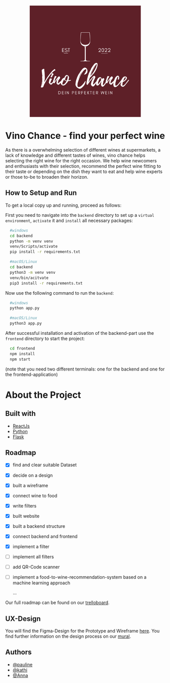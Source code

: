 <p align="center">
  <img src="https://github.com/TechLabs-Dortmund/wine-quality-prediction/blob/ux-design/design/Wine.png?raw=true" width="350" title="hover text">
</p>

# Vino Chance - find your perfect wine
As there is a overwhelming selection of different wines at supermarkets, a lack of knowledge and different tastes of wines, vino chance helps selecting the right wine for the right occasion. 
We help wine newcomers and enthusiasts with their selection, recommend the perfect wine fitting to their taste or depending on the dish they want to eat and help wine experts or those to-be to broaden their horizon. 


## How to Setup and Run

To get a local copy up and running, proceed as follows:

First you need to navigate into the ```backend``` directory to set up a ```virtual environment```, ```activate``` it and ```install``` all necessary packages: 

```bash
  #windows
  cd backend
  python -m venv venv
  venv/Scripts/activate
  pip install -r requirements.txt
```
```bash
  #macOS/Linux
  cd backend
  python3 -m venv venv
  venv/bin/acitvate
  pip3 install -r requirements.txt
```

Now use the following command to run the ```backend```:

```bash
  #windows
  python app.py
```
```bash
  #macOS/Linux
  python3 app.py
```
After successful installation and activation of the backend-part use the ```frontend``` directory to start the project:

```bash
  cd frontend
  npm install
  npm start
```
(note that you need two different terminals: one for the backend and one for the frontend-application)

# About the Project 

## Built with

- [ReactJs](https://reactjs.org/)
- [Python](https://www.python.org/)
- [Flask](https://flask.palletsprojects.com/en/2.1.x/)


## Roadmap

- [x] find and clear suitable Dataset 
- [x] decide on a design 
- [x] built a wireframe
- [x] connect wine to food
- [x] write filters
- [x] built website 
- [x] built a backend structure
- [x] connect backend and frontend
- [x] implement a filter 
- [ ] implement all filters
- [ ] add QR-Code scanner
- [ ] implement a food-to-wine-recommendation-system based on a machine learning approach

  ...

Our full roadmap can be found on our [trelloboard](https://trello.com/b/xTmpwCmt/sprint-planning). 

## UX-Design 

You will find the Figma-Design for the Prototype and Wireframe [here](https://www.figma.com/file/T3KvUyKeOfTDaO2BfhJeCN/Vino-Chance?node-id=0%3A1). You find further information on the design process on our [mural](https://app.mural.co/t/techlabsglobal7643/m/techlabsglobal7643/1642006139698/e96378074736f92c197cee7de931f3bfe0a83c8e?sender=uefb7a45f031abd7b381e2509).

  
## Authors

- [@pauline](https://www.github.com/paulinemilia) 
- [@kathi](https://github.com/ihtaak)
- [@Anna](https://github.com/annoboe)
  

